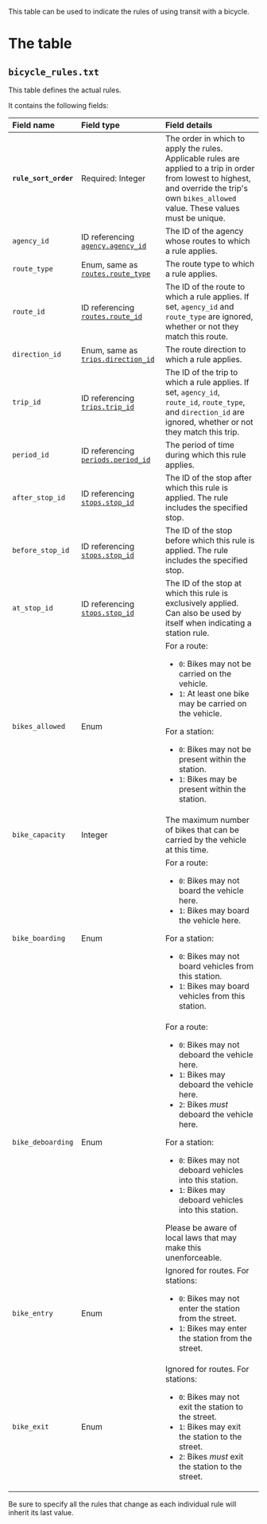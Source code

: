 This table can be used to indicate the rules of using transit with a bicycle.

# The table

## `bicycle_rules.txt`
This table defines the actual rules.

It contains the following fields:

Field name|Field type|Field details
:-|:-|:-
**`rule_sort_order`**|Required: Integer|The order in which to apply the rules. Applicable rules are applied to a trip in order from lowest to highest, and override the trip's own `bikes_allowed` value. These values must be unique.
`agency_id`|ID referencing [`agency.agency_id`](https://developers.google.com/transit/gtfs/reference/#agencytxt)|The ID of the agency whose routes to which a rule applies.
`route_type`|Enum, same as [`routes.route_type`](https://developers.google.com/transit/gtfs/reference/#routestxt)|The route type to which a rule applies.
`route_id`|ID referencing [`routes.route_id`](https://developers.google.com/transit/gtfs/reference/#routestxt)|The ID of the route to which a rule applies. If set, `agency_id` and `route_type` are ignored, whether or not they match this route.
`direction_id`|Enum, same as [`trips.direction_id`](https://developers.google.com/transit/gtfs/reference/#tripstxt)|The route direction to which a rule applies.
`trip_id`|ID referencing [`trips.trip_id`](#https://developers.google.com/transit/gtfs/reference/tripstxt)|The ID of the trip to which a rule applies. If set, `agency_id`, `route_id`, `route_type`, and `direction_id` are ignored, whether or not they match this trip.
`period_id`|ID referencing [`periods.period_id`](../common/periods.md#periodstxt)|The period of time during which this rule applies.
`after_stop_id`|ID referencing [`stops.stop_id`](https://developers.google.com/transit/gtfs/reference/#stopstxt)|The ID of the stop after which this rule is applied. The rule includes the specified stop.
`before_stop_id`|ID referencing [`stops.stop_id`](https://developers.google.com/transit/gtfs/reference/#stopstxt)|The ID of the stop before which this rule is applied. The rule includes the specified stop.
`at_stop_id`|ID referencing [`stops.stop_id`](https://developers.google.com/transit/gtfs/reference/#stopstxt)|The ID of the stop at which this rule is exclusively applied. Can also be used by itself when indicating a station rule.
`bikes_allowed`|Enum|For a route:<ul><li>`0`: Bikes may not be carried on the vehicle.</li><li>`1`: At least one bike may be carried on the vehicle.</li></ul> For a station:<ul><li>`0`: Bikes may not be present within the station.</li><li>`1`: Bikes may be present within the station.</li></ul>
`bike_capacity`|Integer|The maximum number of bikes that can be carried by the vehicle at this time.
`bike_boarding`|Enum|For a route:<ul><li>`0`: Bikes may not board the vehicle here.</li><li>`1`: Bikes may board the vehicle here.</li></ul> For a station:<ul><li>`0`: Bikes may not board vehicles from this station.</li><li>`1`: Bikes may board vehicles from this station.</li></ul>
`bike_deboarding`|Enum|For a route:<ul><li>`0`: Bikes may not deboard the vehicle here.</li><li>`1`: Bikes may deboard the vehicle here.</li><li>`2`: Bikes *must* deboard the vehicle here.</li></ul> For a station:<ul><li>`0`: Bikes may not deboard vehicles into this station.</li><li>`1`: Bikes may deboard vehicles into this station.</li></ul>Please be aware of local laws that may make this unenforceable.
`bike_entry`|Enum|Ignored for routes. For stations:<ul><li>`0`: Bikes may not enter the station from the street.</li><li>`1`: Bikes may enter the station from the street.</li></ul>
`bike_exit`|Enum|Ignored for routes. For stations:<ul><li>`0`: Bikes may not exit the station to the street.</li><li>`1`: Bikes may exit the station to the street.</li><li>`2`: Bikes *must* exit the station to the street.</li></ul>

Be sure to specify all the rules that change as each individual rule will inherit its last value.